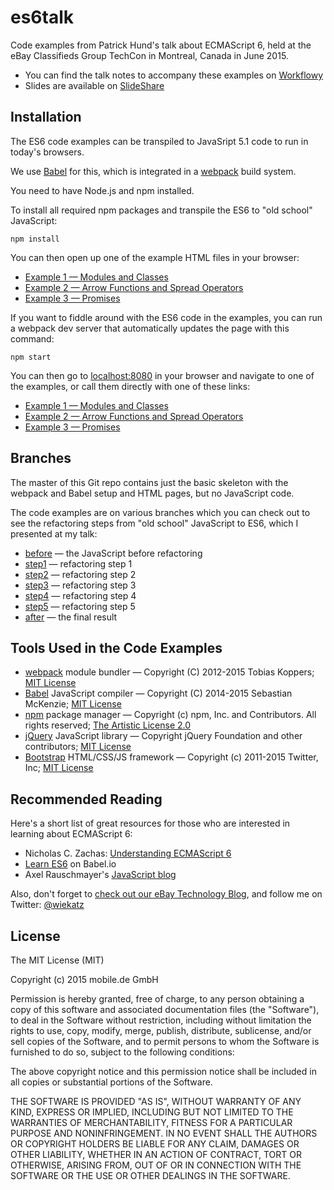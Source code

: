 # es6talk

Code examples from Patrick Hund's talk about ECMAScript 6, held at the eBay Classifieds Group TechCon in Montreal,
Canada in June 2015.

* You can find the talk notes to accompany these examples on [Workflowy](https://workflowy.com/s/bYXDNfjTGt)
* Slides are available on [SlideShare](http://de.slideshare.net/wiekatz/techcon-2015patrickhundes6)

## Installation

The ES6 code examples can be transpiled to JavaSript 5.1 code to run in today's browsers. 

We use [Babel](https://babeljs.io/) for this, which is integrated in a [webpack](http://webpack.github.io/) build system.

You need to have Node.js and npm installed.

To install all required npm packages and transpile the ES6 to "old school" JavaScript:

    npm install
    
You can then open up one of the example HTML files in your browser:

* [Example 1 &mdash; Modules and Classes](01_modules_classes/index.html)
* [Example 2 &mdash; Arrow Functions and Spread Operators](02_arrow_spread/index.html)
* [Example 3 &mdash; Promises](03_promises/index.html)

If you want to fiddle around with the ES6 code in the examples, you can run a webpack dev server that automatically
updates the page with this command:

    npm start
    
You can then go to [localhost:8080](http://localhost:8080/) in your browser and navigate to one of the examples, or 
call them directly with one of these links:

* [Example 1 &mdash; Modules and Classes](http://localhost:8080/01_modules_classes/)
* [Example 2 &mdash; Arrow Functions and Spread Operators](http://localhost:8080/02_arrow_spread/)
* [Example 3 &mdash; Promises](http://localhost:8080/03_promises/)

## Branches

The master of this Git repo contains just the basic skeleton with the webpack and Babel setup and HTML pages, but no
JavaScript code.

The code examples are on various branches which you can check out to see the refactoring steps from "old school" JavaScript
to ES6, which I presented at my talk:

* [before](https://github.com/pahund/es6talk/tree/before) &mdash; the JavaScript before refactoring
* [step1](https://github.com/pahund/es6talk/tree/step1) &mdash; refactoring step 1 
* [step2](https://github.com/pahund/es6talk/tree/step2) &mdash; refactoring step 2 
* [step3](https://github.com/pahund/es6talk/tree/step3) &mdash; refactoring step 3 
* [step4](https://github.com/pahund/es6talk/tree/step4) &mdash; refactoring step 4 
* [step5](https://github.com/pahund/es6talk/tree/step5) &mdash; refactoring step 5 
* [after](https://github.com/pahund/es6talk/tree/after) &mdash; the final result

## Tools Used in the Code Examples

* [webpack](http://webpack.github.io/) module bundler &mdash; Copyright (C) 2012-2015 Tobias Koppers;
  [MIT License](https://github.com/webpack/webpack/blob/master/LICENSE)
* [Babel](https://babeljs.io/) JavaScript compiler &mdash; Copyright (C) 2014-2015 Sebastian McKenzie;
  [MIT License](https://github.com/babel/babel/blob/master/LICENSE)
* [npm](https://www.npmjs.com/) package manager &mdash; Copyright (c) npm, Inc. and Contributors. All rights reserved;
  [The Artistic License 2.0](https://www.npmjs.com/policies/npm-license)
* [jQuery](http://jquery.com/) JavaScript library &mdash; Copyright jQuery Foundation and other contributors;
  [MIT License](https://github.com/jquery/jquery/blob/master/LICENSE.txt)
* [Bootstrap](http://getbootstrap.com/) HTML/CSS/JS framework &mdash; Copyright (c) 2011-2015 Twitter, Inc;
  [MIT License](https://github.com/twbs/bootstrap/blob/master/LICENSE)

## Recommended Reading

Here's a short list of great resources for those who are interested in learning about ECMAScript 6:

* Nicholas C. Zachas: [Understanding ECMAScript 6](https://leanpub.com/understandinges6/)
* [Learn ES6](https://babeljs.io/docs/learn-es6/) on Babel.io
* Axel Rauschmayer's [JavaScript blog](http://www.2ality.com/)

Also, don't forget to [check out our eBay Technology Blog](http://technology.ebay.de/),
and follow me on Twitter: [@wiekatz](https://twitter.com/wiekatz/)

## License

The MIT License (MIT)

Copyright (c) 2015 mobile.de GmbH

Permission is hereby granted, free of charge, to any person obtaining a copy
of this software and associated documentation files (the "Software"), to deal
in the Software without restriction, including without limitation the rights
to use, copy, modify, merge, publish, distribute, sublicense, and/or sell
copies of the Software, and to permit persons to whom the Software is
furnished to do so, subject to the following conditions:

The above copyright notice and this permission notice shall be included in
all copies or substantial portions of the Software.

THE SOFTWARE IS PROVIDED "AS IS", WITHOUT WARRANTY OF ANY KIND, EXPRESS OR
IMPLIED, INCLUDING BUT NOT LIMITED TO THE WARRANTIES OF MERCHANTABILITY,
FITNESS FOR A PARTICULAR PURPOSE AND NONINFRINGEMENT. IN NO EVENT SHALL THE
AUTHORS OR COPYRIGHT HOLDERS BE LIABLE FOR ANY CLAIM, DAMAGES OR OTHER
LIABILITY, WHETHER IN AN ACTION OF CONTRACT, TORT OR OTHERWISE, ARISING FROM,
OUT OF OR IN CONNECTION WITH THE SOFTWARE OR THE USE OR OTHER DEALINGS IN
THE SOFTWARE.
